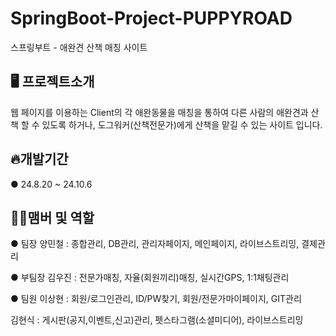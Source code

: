 # SpringBoot-Project-PUPPYROAD

스프링부트 - 애완견 산책 매칭 사이트

## 🖥️ 프로젝트소개

웹 페이지를 이용하는 Client의 각 애완동물을 매칭을 통하여 다른 사람의 애완견과 산책 할 수 있도록 하거나, 도그워커(산책전문가)에게 산책을 맡길 수 있는 사이트 입니다.

## 🔥개발기간

● 24.8.20 ~ 24.10.6

## 🤼‍♀️맴버 및 역할

● 팀장
  양민철 : 종합관리, DB관리, 관리자페이지, 메인페이지, 라이브스트리밍, 결제관리
  
● 부팀장
  김우진 : 전문가매칭, 자율(회원끼리)매칭, 실시간GPS, 1:1채팅관리  
  
● 팀원
  이상현 : 회원/로그인관리, ID/PW찾기, 회원/전문가마이페이지, GIT관리
  
  김현식 : 게시판(공지,이벤트,신고)관리, 펫스타그램(소셜미디어), 라이브스트리밍 
